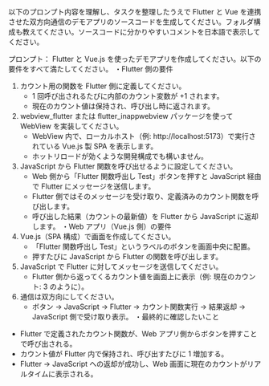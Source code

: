 以下のプロンプト内容を理解し、タスクを整理したうえで Flutter と Vue を連携させた双方向通信のデモアプリのソースコードを生成してください。フォルダ構成も教えてください。ソースコードに分かりやすいコメントを日本語で表示してください。

プロンプト：
Flutter と Vue.js を使ったデモアプリを作成してください。以下の要件をすべて満たしてください。
・Flutter 側の要件

1. カウント用の関数を Flutter 側に定義してください。
   - 1 回呼び出されるたびに内部のカウント変数が +1 されます。
   - 現在のカウント値は保持され、呼び出し時に返されます。
2. webview_flutter または flutter_inappwebview パッケージを使って WebView を実装してください。
   - WebView 内で、ローカルホスト（例: http://localhost:5173）で実行されている Vue.js 製 SPA を表示します。
   - ホットリロードが効くような開発構成でも構いません。
3. JavaScript から Flutter 関数を呼び出せるように設定してください。
   - Web 側から「Flutter 関数呼出し Test」ボタンを押すと JavaScript 経由で Flutter にメッセージを送信します。
   - Flutter 側ではそのメッセージを受け取り、定義済みのカウント関数を呼び出します。
   - 呼び出した結果（カウントの最新値）を Flutter から JavaScript に返却します。
     ・Web アプリ（Vue.js 側）の要件
4. Vue.js（SPA 構成）で画面を作成してください。
   - 「Flutter 関数呼出し Test」というラベルのボタンを画面中央に配置。
   - 押すたびに JavaScript から Flutter の関数を呼び出します。
5. JavaScript で Flutter に対してメッセージを送信してください。
   - Flutter 側から返ってくるカウント値を画面上に表示（例: 現在のカウント: 3 のように）。
6. 通信は双方向にしてください。
   - ボタン → JavaScript → Flutter → カウント関数実行 → 結果返却 → JavaScript 側で受け取り表示。
     ・最終的に確認したいこと

- Flutter で定義されたカウント関数が、Web アプリ側からボタンを押すことで呼び出される。
- カウント値が Flutter 内で保持され、呼び出すたびに 1 増加する。
- Flutter → JavaScript への返却が成功し、Web 画面に現在のカウントがリアルタイムに表示される。
